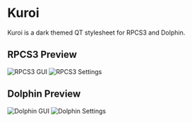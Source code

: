 # Kuroi
Kuroi is a dark themed QT stylesheet for RPCS3 and Dolphin.

## RPCS3 Preview
![RPCS3 GUI](https://i.imgur.com/6u2HfRE.png)
![RPCS3 Settings](https://i.imgur.com/42M35nx.png)

## Dolphin Preview
![Dolphin GUI](https://i.imgur.com/m7LFG7B.png)
![Dolphin Settings](https://i.imgur.com/1CcQFef.png)
